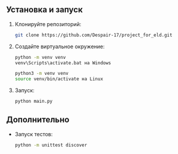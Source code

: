 ## Установка и запуск
1. Клонируйте репозиторий:
   ```bash
   git clone https://github.com/Despair-17/project_for_eld.git
   ```
2. Создайте виртуальное окружение:
   ```bash
   python -m venv venv
   venv\Scripts\activate.bat на Windows
   
   python3 -m venv venv
   source venv/bin/activate на Linux
   ```
3. Запуск:
   ```bash
   python main.py
   ```
## Дополнительно
* Запуск тестов:
   ```bash
   python -m unittest discover
   ```
